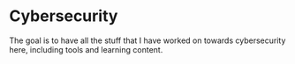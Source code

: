 # Cybersecurity
The goal is to have all the stuff that I have worked on towards cybersecurity here, including tools and learning content. 

